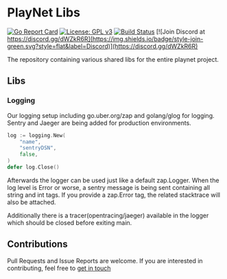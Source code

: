 # PlayNet Libs
[![Go Report Card](https://goreportcard.com/badge/github.com/playnet-public/libs)](https://goreportcard.com/report/github.com/playnet-public/libs)
[![License: GPL v3](https://img.shields.io/badge/License-GPL%20v3-blue.svg)](https://www.gnu.org/licenses/gpl-3.0)
[![Build Status](https://travis-ci.org/playnet-public/libs.svg?branch=master)](https://travis-ci.org/playnet-public/libs)
[![Join Discord at https://discord.gg/dWZkR6R](https://img.shields.io/badge/style-join-green.svg?style=flat&label=Discord)](https://discord.gg/dWZkR6R)

The repository containing various shared libs for the entire playnet project.

## Libs

### Logging
Our logging setup including go.uber.org/zap and golang/glog for logging.
Sentry and Jaeger are being added for production environments.

```go
log := logging.New(
    "name",
    "sentryDSN",
    false,
)
defer log.Close()
```

Afterwards the logger can be used just like a default zap.Logger.
When the log level is Error or worse, a sentry message is being sent containing all string and int tags.
If you provide a zap.Error tag, the related stacktrace will also be attached.

Additionally there is a tracer(opentracing/jaeger) available in the logger which should be closed before exiting main.

## Contributions

Pull Requests and Issue Reports are welcome.
If you are interested in contributing, feel free to [get in touch](https://discord.gg/WbrXWJB)